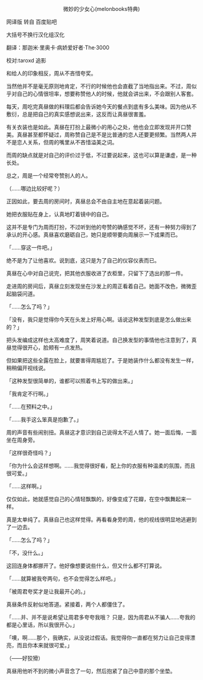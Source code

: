 <p align="center">微妙的少女心(melonbooks特典)</p>

网译版 转自 百度贴吧

大括号不换行汉化组汉化

翻译：那迦米·里奥卡·病娇爱好者·The·3000 

校对:taroxd 追影

和给人的印象相反，周从不吝惜夸奖。

当然他并不是毫无原则地肯定，不行的时候他也会直截了当地指出来。不过，周似乎对自己的心情很坦率，想要称赞他人的时候，他就会讲出来，不会跟别人客套。

每天，周吃完真昼做的料理后都会告诉她今天的餐点到底有多么美味。因为他从不敷衍，总是把自己的真实感想说出来，这反而让真昼很害羞。

有关衣装也是如此。真昼在打扮上最微小的用心之处，他也会立即发现并开口赞美。真昼甚至都怀疑过，周称赞自己是不是比普通的恋人还要更频繁。当然两人并不是恋人关系，但周的嘴里从不吝惜溢美之词。

而周的缺点就是对自己的评价过于低，不过要说起来，这也可以算是谦虚，是一种长处。

总之，周是一个经常夸赞别人的人。

（……哪边比较好呢？）

正因如此，要去周的房间时，真昼总会不由自主地在意起着装问题。

她把衣服贴在身上，认真地盯着镜中的自己。

这并不是专门为周而打扮，不过听到他的夸赞的确感觉不坏，还有一种努力得到了承认的开心感。真昼喜欢磨砺自己，她只是顺带要向周展示一下成果而已。

「……穿这一件吧。」

绝不是为了让他喜欢。说到底，这只是为了自己的仪容仪表而已。

真昼在心中对自己说完，把其他衣服收进了衣柜里，只留下了选出的那一件。

走进周的房间后，真昼立刻发现坐在沙发上的周正看着自己。她面不改色，微微歪起脑袋问道。

「……怎么了吗？」

「没有，我只是觉得你今天在头发上好用心啊。话说这种发型到底是怎么做出来的？」

把头发编成这样也太高难度了，周笑着说道。自己换发型的事情他也注意到了，真昼觉得很开心，脸颊有一点发热。

但如果把这些全露在脸上，就要害得周尴尬了。于是她装作什么都没有发生一样，稍稍偏开视线说。

「这种发型很简单的，谁都可以照着书上写的做出来。」

「我肯定不行啊。」

「……在预料之中。」

「……我手这么笨真是抱歉了。」

周的声音有些闹别扭。真昼这才意识到自己说得太不近人情了。她一面后悔，一面坐在周身旁。

「这样很奇怪吗？」

「你为什么会这样想啊。……我觉得很好看，配上你的衣服有种温柔的氛围，而且很可爱。」

「……这样啊。」

仅仅如此，她就感觉自己的心情轻飘飘的，好像变成了花瓣，在空中飘舞起来一样。

真是太单纯了。真昼自己也这样觉得。再看看身旁的周，他的视线很明显地逃避到了一边去。

「……怎么了吗？」

「不，没什么。」

这回连身体都挪开了。他好像想要说些什么，但又什么都不打算说。

「……就算被我夸两句，也不会觉得怎么样吧。」

「被周君夸奖才是让我最开心的。」

真昼条件反射似地答道。紧接着，两个人都僵住了。

「……并、并不是说希望让周君多夸夸我哦？ 只是，因为周君从不骗人……夸我的都是心里话，所以我很开心。」

「噢，啊……那个，我确实，从没说过假话。我觉得你一直都在努力让自己变得漂亮，而且你本来就很可爱。」

（——好狡猾）

真昼用他听不到的微小声音念了一句，然后抱紧了自己中意的那个坐垫。

